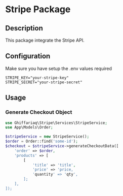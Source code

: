 # Stripe Package

## Description

This package integrate the Stripe API.

## Configuration

Make sure you have setup the .env values required
```dotenv
STRIPE_KEY="your-stripe-key"
STRIPE_SECRET="your-stripe-secret"
```

## Usage

### Generate Checkout Object

```php
use Ghiffariaq\Stripe\Services\StripeService;
use App\Models\Order;

$stripeService = new StripeService();
$order = Order::find('some-id');
$checkout = $stripeService->generateCheckoutData([
    'order' => $order,
    'products' => [
        [
            'title' => 'title',
            'price' => 'price,
            'quantity' => 'qty',
        ];
    ],
]);
```
